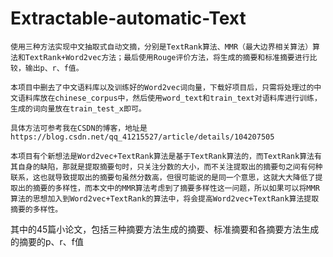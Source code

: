 # Extractable-automatic-Text
    使用三种方法实现中文抽取式自动文摘，分别是TextRank算法、MMR（最大边界相关算法）算法和TextRank+Word2vec方法；最后使用Rouge评价方法，将生成的摘要和标准摘要进行比较，输出p、r、f值。       
  
    本项目中删去了中文语料库以及训练好的Word2vec词向量，下载好项目后，只需将处理过的中文语料库放在chinese_corpus中，然后使用word_text和train_text对语料库进行训练，生成的词向量放在train_test_x即可。

    具体方法可参考我在CSDN的博客，地址是https://blog.csdn.net/qq_41215527/article/details/104207505

    本项目有个新想法是Word2vec+TextRank算法是基于TextRank算法的，而TextRank算法有其自身的缺陷，那就是提取摘要句时，只关注分数的大小，而不关注提取出的摘要句之间有何种联系，这也就导致提取出的摘要句虽然分数高，但很可能说的是同一个意思，这就大大降低了提取出的摘要的多样性，而本文中的MMR算法考虑到了摘要多样性这一问题，所以如果可以将MMR算法的思想加入到Word2vec+TextRank的算法中，将会提高Word2vec+TextRank算法提取摘要的多样性。

其中的45篇小论文，包括三种摘要方法生成的摘要、标准摘要和各摘要方法生成的摘要的p、r、f值
